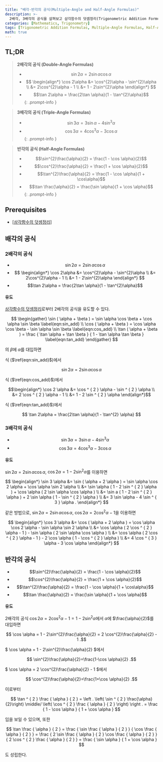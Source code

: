 ```yaml
---
title: "배각·반각의 공식(Multiple-Angle and Half-Angle Formulas)"
description: >-
  2배각, 3배각의 공식을 살펴보고 삼각함수의 덧셈정리(Trigonometric Addition Formulas)로부터 이들을 유도한다. 그리고 2배각의 공식으로부터 반각의 공식 또한 유도한다.
categories: [Mathematics, Trigonometry]
tags: [Trigonometric Addition Formulas, Multiple-Angle Formulas, Half-Angle Formulas]
math: true
---
```


## TL;DR
> **2배각의 공식 (Double-Angle Formulas)**
>
> - $$ \sin 2\alpha = 2\sin \alpha \cos \alpha $$
> - $$ \begin{align*} 
> \cos 2\alpha &= \cos^{2}\alpha - \sin^{2}\alpha \\ 
> &= 2\cos^{2}\alpha - 1 \\
> &= 1 - 2\sin^{2}\alpha \end{align*} $$
> - $$\tan 2\alpha = \frac{2\tan \alpha}{1 - \tan^{2}\alpha}$$
{: .prompt-info }

> **3배각의 공식 (Triple-Angle Formulas)**
>
> - $$\sin 3\alpha = 3\sin \alpha - 4\sin^{3}\alpha$$
> - $$\cos 3\alpha = 4\cos^{3}\alpha - 3\cos \alpha$$
{: .prompt-info }

> **반각의 공식 (Half-Angle Formulas)**
>
> - $$\sin^{2}\frac{\alpha}{2} = \frac{1 - \cos \alpha}{2}$$
> - $$\cos^{2}\frac{\alpha}{2} = \frac{1 + \cos \alpha}{2}$$
> - $$\tan^{2}\frac{\alpha}{2} = \frac{1 - \cos \alpha}{1 + \cos\alpha}$$
> - $$\tan \frac{\alpha}{2} = \frac{\sin \alpha}{1 + \cos \alpha}$$
{: .prompt-info }

## Prerequisites
- [[삼각함수의 덧셈정리]](/posts/trigonometric-addition-formulas)

## 배각의 공식
### 2배각의 공식
- $$ \sin 2\alpha = 2\sin \alpha \cos \alpha $$
- $$ \begin{align*} 
\cos 2\alpha &= \cos^{2}\alpha - \sin^{2}\alpha \\ 
&= 2\cos^{2}\alpha - 1 \\
&= 1 - 2\sin^{2}\alpha \end{align*} $$
- $$\tan 2\alpha = \frac{2\tan \alpha}{1 - \tan^{2}\alpha}$$

#### 유도
[삼각함수의 덧셈정리](/posts/trigonometric-addition-formulas)로부터 2배각의 공식을 유도할 수 있다.

$$ \begin{gather} \sin ( \alpha + \beta ) = \sin \alpha \cos \beta + \cos \alpha \sin \beta \label{eqn:sin_add} \\
\cos ( \alpha + \beta ) = \cos \alpha \cos \beta - \sin \alpha \sin \beta \label{eqn:cos_add} \\
\tan ( \alpha + \beta ) = \frac { \tan \alpha + \tan \beta } { 1 - \tan \alpha \tan \beta } \label{eqn:tan_add} \end{gather} $$

의 $\beta$에 $\alpha$를 대입하면

식 ($\ref{eqn:sin_add}$)에서 

$$\sin 2\alpha = 2\sin \alpha \cos \alpha$$

식 ($\ref{eqn:cos_add}$)에서

$$\begin{align*} \cos 2 \alpha &= \cos ^ { 2 } \alpha - \sin ^ { 2 } \alpha \\ &= 2 \cos ^ { 2 } \alpha - 1 \\ &= 1 - 2 \sin ^ { 2 } \alpha \end{align*}$$

식 ($\ref{eqn:tan_add}$)에서

$$ \tan 2\alpha = \frac{2\tan \alpha}{1 - \tan^{2} \alpha} $$

### 3배각의 공식
- $$\sin 3\alpha = 3\sin \alpha - 4\sin^{3}\alpha$$
- $$\cos 3\alpha = 4\cos^{3}\alpha - 3\cos \alpha$$

#### 유도
$\sin 2\alpha = 2\sin\alpha \cos\alpha$, $\cos 2 \alpha = 1 - 2\sin^{2}\alpha$를 이용하면

$$ \begin{align*} \sin 3 \alpha &= \sin ( \alpha + 2 \alpha ) = \sin \alpha \cos 2 \alpha + \cos \alpha \sin 2 \alpha \\ &= \sin \alpha ( 1 - 2 \sin ^ { 2 } \alpha ) + \cos \alpha ( 2 \sin \alpha \cos \alpha ) \\ &= \sin a ( 1 - 2 \sin ^ { 2 } \alpha ) + 2 \sin \alpha ( 1 - \sin ^ { 2 } \alpha ) \\ &= 3 \sin \alpha - 4 \sin ^ { 3 } \alpha . \end{align*} $$

같은 방법으로, $\sin 2\alpha = 2\sin\alpha \cos\alpha$, $\cos 2 \alpha = 2\cos^{2}\alpha - 1$을 이용하면

$$ \begin{align*} \cos 3 \alpha &= \cos ( \alpha + 2 \alpha ) = \cos \alpha \cos 2 \alpha - \sin \alpha \sin 2 \alpha \\ &= \cos \alpha ( 2 \cos ^ { 2 } \alpha - 1 ) - \sin \alpha ( 2 \sin \alpha \cos \alpha ) \\ &= \cos \alpha ( 2 \cos ^ { 2 } \alpha - 1 ) - 2 \cos \alpha ( 1 - \cos ^ { 2 } \alpha ) \\ &= 4 \cos ^ { 3 } \alpha - 3 \cos \alpha \end{align*} $$

## 반각의 공식
- $$\sin^{2}\frac{\alpha}{2} = \frac{1 - \cos \alpha}{2}$$
- $$\cos^{2}\frac{\alpha}{2} = \frac{1 + \cos \alpha}{2}$$
- $$\tan^{2}\frac{\alpha}{2} = \frac{1 - \cos \alpha}{1 + \cos\alpha}$$
- $$\tan \frac{\alpha}{2} = \frac{\sin \alpha}{1 + \cos \alpha}$$

#### 유도
2배각의 공식 $\cos 2\alpha = 2\cos^{2}\alpha - 1 = 1 - 2\sin^{2}\alpha$에서 $\alpha$에 $\frac{\alpha}{2}$를 대입하면

$$ \cos \alpha = 1 - 2\sin^{2}\frac{\alpha}{2} = 2 \cos^{2}\frac{\alpha}{2} - 1 .$$

$ \cos \alpha = 1 - 2\sin^{2}\frac{\alpha}{2} $에서

$$ \sin^{2}\frac{\alpha}{2}=\frac{1-\cos \alpha}{2} .$$

$ \cos \alpha = 2 \cos^{2}\frac{\alpha}{2} - 1 $에서

$$ \cos^{2}\frac{\alpha}{2}=\frac{1+\cos \alpha}{2} .$$

이로부터

$$ \tan ^ { 2 } \frac { \alpha } { 2 } = \left . \left( \sin ^ { 2 } \frac{\alpha}{2}\right) \middle/ \left( \cos ^ { 2 } \frac { \alpha } { 2 } \right) \right . = \frac { 1 - \cos \alpha } { 1 + \cos \alpha } $$

임을 보일 수 있으며, 또한

$$ \tan \frac { \alpha } { 2 } = \frac { \sin \frac { \alpha } { 2 } } { \cos \frac { \alpha } { 2 } } = \frac { 2 \sin \frac { \alpha } { 2 } \cos \frac { \alpha } { 2 } } { 2 \cos ^ { 2 } \frac { \alpha } { 2 } } = \frac { \sin \alpha } { 1 + \cos \alpha } $$

도 성립한다.